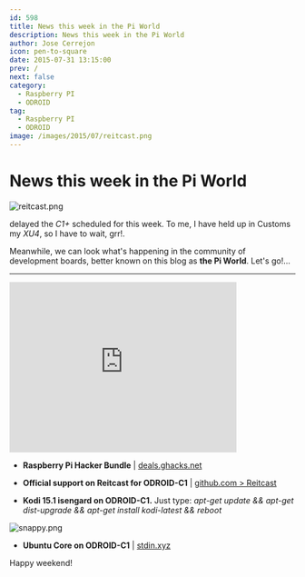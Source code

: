 ```yaml
---
id: 598
title: News this week in the Pi World
description: News this week in the Pi World
author: Jose Cerrejon
icon: pen-to-square
date: 2015-07-31 13:15:00
prev: /
next: false
category:
  - Raspberry PI
  - ODROID
tag:
  - Raspberry PI
  - ODROID
image: /images/2015/07/reitcast.png
---
```


# News this week in the Pi World

![reitcast.png](/images/2015/07/reitcast.png)

delayed the *C1+* scheduled for this week. To me, I have held up in Customs my *XU4*, so I have to wait, grr!.

Meanwhile, we can look what's happening in the community of development boards, better known on this blog as **the Pi World**. Let's go!...

- - -
<iframe width="400" height="300" src="https://www.youtube.com/embed/slCwLTCz7DQ?rel=0&amp;showinfo=0" frameborder="0" allowfullscreen></iframe>

* **Raspberry Pi Hacker Bundle** | [deals.ghacks.net](https://deals.ghacks.net/sales/raspberry-pi-hacker-bundle)

* **Official support on Reitcast for ODROID-C1** | [github.com > Reitcast](https://github.com/reicast/reicast-emulator/pull/708)

* **Kodi 15.1 isengard on ODROID-C1.** Just type: *apt-get update && apt-get dist-upgrade && apt-get install kodi-latest && reboot*

![snappy.png](/images/2015/07/snappy.png)

* **Ubuntu Core on ODROID-C1** | [stdin.xyz](https://www.stdin.xyz/downloads/snappy/odroidc/)

Happy weekend!